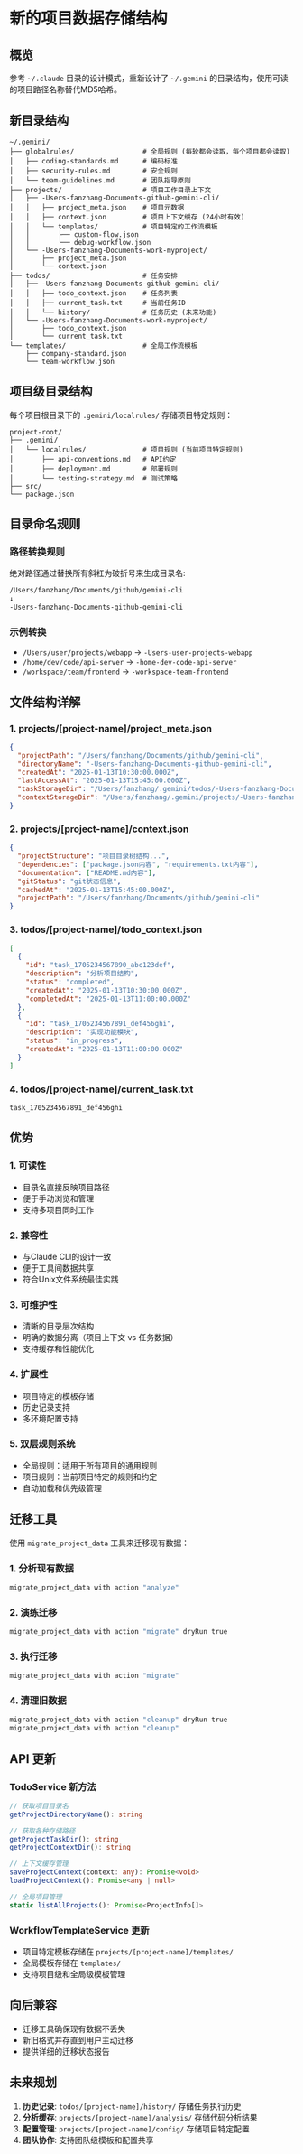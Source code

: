 # 新的项目数据存储结构

## 概览

参考 `~/.claude` 目录的设计模式，重新设计了 `~/.gemini` 的目录结构，使用可读的项目路径名称替代MD5哈希。

## 新目录结构

```
~/.gemini/
├── globalrules/                 # 全局规则 (每轮都会读取，每个项目都会读取)
│   ├── coding-standards.md      # 编码标准
│   ├── security-rules.md        # 安全规则
│   └── team-guidelines.md       # 团队指导原则
├── projects/                    # 项目工作目录上下文
│   ├── -Users-fanzhang-Documents-github-gemini-cli/
│   │   ├── project_meta.json    # 项目元数据
│   │   ├── context.json         # 项目上下文缓存 (24小时有效)
│   │   └── templates/           # 项目特定的工作流模板
│   │       ├── custom-flow.json
│   │       └── debug-workflow.json
│   └── -Users-fanzhang-Documents-work-myproject/
│       ├── project_meta.json
│       └── context.json
├── todos/                       # 任务安排
│   ├── -Users-fanzhang-Documents-github-gemini-cli/
│   │   ├── todo_context.json    # 任务列表
│   │   ├── current_task.txt     # 当前任务ID
│   │   └── history/             # 任务历史 (未来功能)
│   └── -Users-fanzhang-Documents-work-myproject/
│       ├── todo_context.json
│       └── current_task.txt
└── templates/                   # 全局工作流模板
    ├── company-standard.json
    └── team-workflow.json
```

## 项目级目录结构

每个项目根目录下的 `.gemini/localrules/` 存储项目特定规则：

```
project-root/
├── .gemini/
│   └── localrules/              # 项目规则 (当前项目特定规则)
│       ├── api-conventions.md   # API约定
│       ├── deployment.md        # 部署规则
│       └── testing-strategy.md  # 测试策略
├── src/
└── package.json
```

## 目录命名规则

### 路径转换规则
绝对路径通过替换所有斜杠为破折号来生成目录名:

```bash
/Users/fanzhang/Documents/github/gemini-cli
↓
-Users-fanzhang-Documents-github-gemini-cli
```

### 示例转换
- `/Users/user/projects/webapp` → `-Users-user-projects-webapp`
- `/home/dev/code/api-server` → `-home-dev-code-api-server`
- `/workspace/team/frontend` → `-workspace-team-frontend`

## 文件结构详解

### 1. projects/[project-name]/project_meta.json
```json
{
  "projectPath": "/Users/fanzhang/Documents/github/gemini-cli",
  "directoryName": "-Users-fanzhang-Documents-github-gemini-cli",
  "createdAt": "2025-01-13T10:30:00.000Z",
  "lastAccessAt": "2025-01-13T15:45:00.000Z",
  "taskStorageDir": "/Users/fanzhang/.gemini/todos/-Users-fanzhang-Documents-github-gemini-cli",
  "contextStorageDir": "/Users/fanzhang/.gemini/projects/-Users-fanzhang-Documents-github-gemini-cli"
}
```

### 2. projects/[project-name]/context.json
```json
{
  "projectStructure": "项目目录树结构...",
  "dependencies": ["package.json内容", "requirements.txt内容"],
  "documentation": ["README.md内容"],
  "gitStatus": "git状态信息",
  "cachedAt": "2025-01-13T15:45:00.000Z",
  "projectPath": "/Users/fanzhang/Documents/github/gemini-cli"
}
```

### 3. todos/[project-name]/todo_context.json
```json
[
  {
    "id": "task_1705234567890_abc123def",
    "description": "分析项目结构",
    "status": "completed",
    "createdAt": "2025-01-13T10:30:00.000Z",
    "completedAt": "2025-01-13T11:00:00.000Z"
  },
  {
    "id": "task_1705234567891_def456ghi",
    "description": "实现功能模块",
    "status": "in_progress",
    "createdAt": "2025-01-13T11:00:00.000Z"
  }
]
```

### 4. todos/[project-name]/current_task.txt
```
task_1705234567891_def456ghi
```

## 优势

### 1. **可读性**
- 目录名直接反映项目路径
- 便于手动浏览和管理
- 支持多项目同时工作

### 2. **兼容性**
- 与Claude CLI的设计一致
- 便于工具间数据共享
- 符合Unix文件系统最佳实践

### 3. **可维护性**
- 清晰的目录层次结构
- 明确的数据分离（项目上下文 vs 任务数据）
- 支持缓存和性能优化

### 4. **扩展性**
- 项目特定的模板存储
- 历史记录支持
- 多环境配置支持

### 5. **双层规则系统**
- 全局规则：适用于所有项目的通用规则
- 项目规则：当前项目特定的规则和约定
- 自动加载和优先级管理

## 迁移工具

使用 `migrate_project_data` 工具来迁移现有数据：

### 1. 分析现有数据
```bash
migrate_project_data with action "analyze"
```

### 2. 演练迁移
```bash
migrate_project_data with action "migrate" dryRun true
```

### 3. 执行迁移
```bash
migrate_project_data with action "migrate"
```

### 4. 清理旧数据
```bash
migrate_project_data with action "cleanup" dryRun true
migrate_project_data with action "cleanup"
```

## API 更新

### TodoService 新方法
```typescript
// 获取项目目录名
getProjectDirectoryName(): string

// 获取各种存储路径
getProjectTaskDir(): string
getProjectContextDir(): string

// 上下文缓存管理
saveProjectContext(context: any): Promise<void>
loadProjectContext(): Promise<any | null>

// 全局项目管理
static listAllProjects(): Promise<ProjectInfo[]>
```

### WorkflowTemplateService 更新
- 项目特定模板存储在 `projects/[project-name]/templates/`
- 全局模板存储在 `templates/`
- 支持项目级和全局级模板管理

## 向后兼容

- 迁移工具确保现有数据不丢失
- 新旧格式并存直到用户主动迁移
- 提供详细的迁移状态报告

## 未来规划

1. **历史记录**: `todos/[project-name]/history/` 存储任务执行历史
2. **分析缓存**: `projects/[project-name]/analysis/` 存储代码分析结果  
3. **配置管理**: `projects/[project-name]/config/` 存储项目特定配置
4. **团队协作**: 支持团队级模板和配置共享